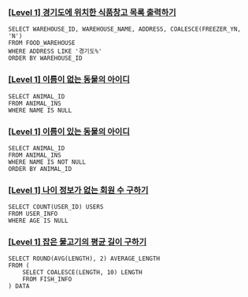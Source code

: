 <h3 id="level-1-경기도에-위치한-식품창고-목록-출력하기"><a href="https://school.programmers.co.kr/learn/courses/30/lessons/131114">[Level 1] 경기도에 위치한 식품창고 목록 출력하기</a></h3>
<pre><code class="language-sql">SELECT WAREHOUSE_ID, WAREHOUSE_NAME, ADDRESS, COALESCE(FREEZER_YN, 'N')
FROM FOOD_WAREHOUSE
WHERE ADDRESS LIKE '경기도%'
ORDER BY WAREHOUSE_ID</code></pre>
<h3 id="level-1-이름이-없는-동물의-아이디"><a href="https://school.programmers.co.kr/learn/courses/30/lessons/59039">[Level 1] 이름이 없는 동물의 아이디</a></h3>
<pre><code class="language-sql">SELECT ANIMAL_ID
FROM ANIMAL_INS
WHERE NAME IS NULL</code></pre>
<h3 id="level-1-이름이-있는-동물의-아이디"><a href="https://school.programmers.co.kr/learn/courses/30/lessons/59407">[Level 1] 이름이 있는 동물의 아이디</a></h3>
<pre><code class="language-sql">SELECT ANIMAL_ID
FROM ANIMAL_INS
WHERE NAME IS NOT NULL
ORDER BY ANIMAL_ID</code></pre>
<h3 id="level-1-나이-정보가-없는-회원-수-구하기"><a href="https://school.programmers.co.kr/learn/courses/30/lessons/131528">[Level 1] 나이 정보가 없는 회원 수 구하기</a></h3>
<pre><code class="language-sql">SELECT COUNT(USER_ID) USERS
FROM USER_INFO
WHERE AGE IS NULL</code></pre>
<h3 id="level-1-잡은-물고기의-평균-길이-구하기"><a href="https://school.programmers.co.kr/learn/courses/30/lessons/293259">[Level 1] 잡은 물고기의 평균 길이 구하기</a></h3>
<pre><code class="language-sql">SELECT ROUND(AVG(LENGTH), 2) AVERAGE_LENGTH
FROM (
    SELECT COALESCE(LENGTH, 10) LENGTH
    FROM FISH_INFO
) DATA</code></pre>
